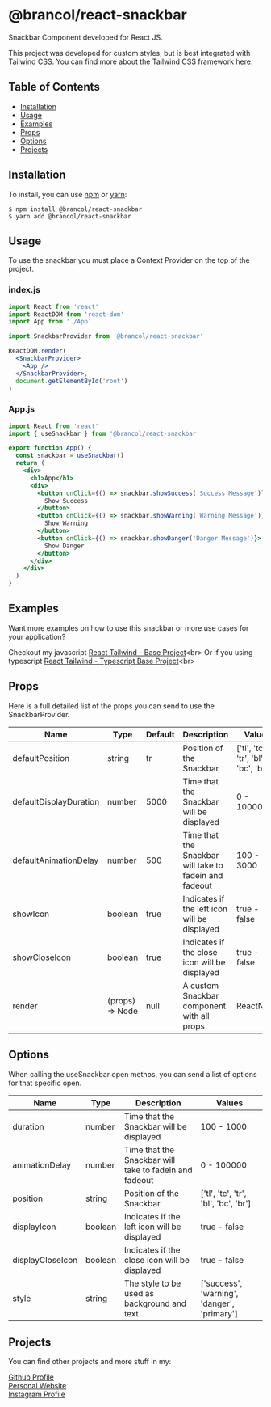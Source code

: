 # @brancol/react-snackbar

Snackbar Component developed for React JS.

This project was developed for custom styles, but is best integrated with Tailwind CSS.
You can find more about the Tailwind CSS framework [here](https://tailwindcss.com/).

## Table of Contents

- [Installation](#installation)
- [Usage](#usage)
- [Examples](#examples)
- [Props](#props)
- [Options](#options)
- [Projects](#projects)

## Installation

To install, you can use [npm](https://npmjs.org/) or [yarn](https://yarnpkg.com):

    $ npm install @brancol/react-snackbar
    $ yarn add @brancol/react-snackbar

## Usage

To use the snackbar you must place a Context Provider on the top of the project.

### index.js

```jsx
import React from 'react'
import ReactDOM from 'react-dom'
import App from './App'

import SnackbarProvider from '@brancol/react-snackbar'

ReactDOM.render(
  <SnackbarProvider>
    <App />
  </SnackbarProvider>,
  document.getElementById('root')
)
```

### App.js

```jsx
import React from 'react'
import { useSnackbar } from '@brancol/react-snackbar'

export function App() {
  const snackbar = useSnackbar()
  return (
    <div>
      <h1>App</h1>
      <div>
        <button onClick={() => snackbar.showSuccess('Success Message')}>
          Show Success
        </button>
        <button onClick={() => snackbar.showWarning('Warning Message')}>
          Show Warning
        </button>
        <button onClick={() => snackbar.showDanger('Danger Message')}>
          Show Danger
        </button>
      </div>
    </div>
  )
}
```

## Examples

Want more examples on how to use this snackbar or more use cases for your application?

Checkout my javascript [React Tailwind - Base Project]("https://github.com/DaviBrancol/React-Tailwind")<br>
Or if you using typescript [React Tailwind - Typescript Base Project]("https://github.com/DaviBrancol/React-Tailwind-Typescript")<br>

## Props

Here is a full detailed list of the props you can send to use the SnackbarProvider.

| Name                   | Type            | Default | Description                                            | Values                               |
| ---------------------- | --------------- | ------- | ------------------------------------------------------ | ------------------------------------ |
| defaultPosition        | string          | tr      | Position of the Snackbar                               | ['tl', 'tc', 'tr', 'bl', 'bc', 'br'] |
| defaultDisplayDuration | number          | 5000    | Time that the Snackbar will be displayed               | 0 - 100000                           |
| defaultAnimationDelay  | number          | 500     | Time that the Snackbar will take to fadein and fadeout | 100 - 3000                           |
| showIcon               | boolean         | true    | Indicates if the left icon will be displayed           | true - false                         |
| showCloseIcon          | boolean         | true    | Indicates if the close icon will be displayed          | true - false                         |
| render                 | (props) => Node | null    | A custom Snackbar component with all props             | ReactNode                            |

## Options

When calling the useSnackbar open methos, you can send a list of options for that specific open.

| Name             | Type    | Description                                            | Values                                      |
| ---------------- | ------- | ------------------------------------------------------ | ------------------------------------------- |
| duration         | number  | Time that the Snackbar will be displayed               | 100 - 1000                                  |
| animationDelay   | number  | Time that the Snackbar will take to fadein and fadeout | 0 - 100000                                  |
| position         | string  | Position of the Snackbar                               | ['tl', 'tc', 'tr', 'bl', 'bc', 'br']        |
| displayIcon      | boolean | Indicates if the left icon will be displayed           | true - false                                |
| displayCloseIcon | boolean | Indicates if the close icon will be displayed          | true - false                                |
| style            | string  | The style to be used as background and text            | ['success', 'warning', 'danger', 'primary'] |

## Projects

You can find other projects and more stuff in my:

[Github Profile](https://github.com/DaviBrancol)<br>
[Personal Website](https://davibrancol.com.br)<br>
[Instagram Profile](https://instagram.com/davibrancol17)<br>

